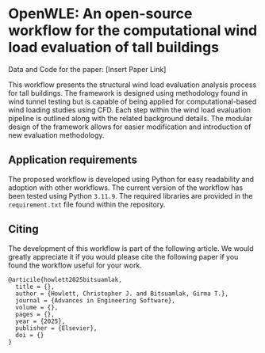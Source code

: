 # OpenWLE: An open-source workflow for the computational wind load evaluation of tall buildings

Data and Code for the paper: [Insert Paper Link] 

This workflow presents the structural wind load evaluation analysis process for tall buildings. The framework is designed using methodology found in wind tunnel testing but is capable of being applied for computational-based wind loading studies using CFD.
Each step within the wind load evaluation pipeline is outlined along with the related background details. 
The modular design of the framework allows for easier modification and introduction of new evaluation methodology.

## Application requirements
The proposed workflow is developed using Python for easy readability and adoption with other workflows. The current version of the workflow has been tested using Python `3.11.9`. The required libraries are provided in the `requirement.txt` file found within the repository.

## Citing
The development of this workflow is part of the following article. We would greatly appreciate it if you would please cite the following paper if you found the workflow useful for your work.
```
@articile{howlett2025bitsuamlak,
  title = {},
  author = {Howlett, Christopher J. and Bitsuamlak, Girma T.},
  journal = {Advances in Engineering Software},
  volume = {},
  pages = {},
  year = {2025},
  publisher = {Elsevier},
  doi = {}
}
```
